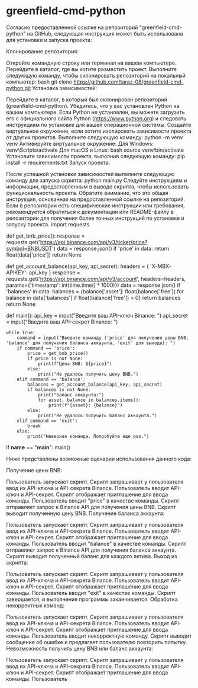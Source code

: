 # greenfield-cmd-python
Согласно предоставленной ссылке на репозиторий "greenfield-cmd-python" на GitHub, следующая инструкция может быть использована для установки и запуска проекта:

Клонирование репозитория:

Откройте командную строку или терминал на вашем компьютере.
Перейдите в каталог, где вы хотите разместить проект.
Выполните следующую команду, чтобы склонировать репозиторий на локальный компьютер:
bash
git clone https://github.com/taraz-08/greenfield-cmd-python.git
Установка зависимостей:

Перейдите в каталог, в который был склонирован репозиторий (greenfield-cmd-python).
Убедитесь, что у вас установлен Python на вашем компьютере. Если Python не установлен, вы можете загрузить его с официального сайта Python (https://www.python.org) и следовать инструкциям по установке для вашей операционной системы.
Создайте виртуальное окружение, если хотите изолировать зависимости проекта от других проектов. Выполните следующую команду:
python -m venv venv
Активируйте виртуальное окружение:
Для Windows:
venv\Scripts\activate
Для macOS и Linux:
bash
source venv/bin/activate
Установите зависимости проекта, выполнив следующую команду:
pip install -r requirements.txt
Запуск проекта:

После успешной установки зависимостей выполните следующую команду для запуска скрипта:
python main.py
Следуйте инструкциям и информации, предоставленным в выводе скрипта, чтобы использовать функциональность проекта.
Обратите внимание, что это общая инструкция, основанная на предоставленной ссылке на репозиторий. Если в репозитории есть специфические инструкции или требования, рекомендуется обратиться к документации или README-файлу в репозитории для получения более точных инструкций по установке и запуску проекта.
import requests

def get_bnb_price():
    response = requests.get('https://api.binance.com/api/v3/ticker/price?symbol=BNBUSDT')
    data = response.json()
    if 'price' in data:
        return float(data['price'])
    return None

def get_account_balance(api_key, api_secret):
    headers = {
        'X-MBX-APIKEY': api_key
    }
    response = requests.get('https://api.binance.com/api/v3/account', headers=headers, params={'timestamp': int(time.time() * 1000)})
    data = response.json()
    if 'balances' in data:
        balances = {balance['asset']: float(balance['free']) for balance in data['balances'] if float(balance['free']) > 0}
        return balances
    return None

def main():
    api_key = input("Введите ваш API-ключ Binance: ")
    api_secret = input("Введите ваш API-секрет Binance: ")
    
    while True:
        command = input("Введите команду ('price' для получения цены BNB, 'balance' для получения баланса аккаунта, 'exit' для выхода): ")
        if command == 'price':
            price = get_bnb_price()
            if price is not None:
                print(f"Цена BNB: ${price}")
            else:
                print("Не удалось получить цену BNB.")
        elif command == 'balance':
            balances = get_account_balance(api_key, api_secret)
            if balances is not None:
                print("Баланс аккаунта:")
                for asset, balance in balances.items():
                    print(f"{asset}: {balance}")
            else:
                print("Не удалось получить баланс аккаунта.")
        elif command == 'exit':
            break
        else:
            print("Неверная команда. Попробуйте еще раз.")

if __name__ == "__main__":
    main()

Ниже представлены возможные сценарии использования данного кода:

Получение цены BNB:

Пользователь запускает скрипт.
Скрипт запрашивает у пользователя ввод их API-ключа и API-секрета Binance.
Пользователь вводит API-ключ и API-секрет.
Скрипт отображает приглашение для ввода команды.
Пользователь вводит "price" в качестве команды.
Скрипт отправляет запрос к Binance API для получения цены BNB.
Скрипт выводит полученную цену BNB.
Получение баланса аккаунта:

Пользователь запускает скрипт.
Скрипт запрашивает у пользователя ввод их API-ключа и API-секрета Binance.
Пользователь вводит API-ключ и API-секрет.
Скрипт отображает приглашение для ввода команды.
Пользователь вводит "balance" в качестве команды.
Скрипт отправляет запрос к Binance API для получения баланса аккаунта.
Скрипт выводит полученный баланс для каждого актива.
Выход из скрипта:

Пользователь запускает скрипт.
Скрипт запрашивает у пользователя ввод их API-ключа и API-секрета Binance.
Пользователь вводит API-ключ и API-секрет.
Скрипт отображает приглашение для ввода команды.
Пользователь вводит "exit" в качестве команды.
Скрипт завершается, и выполнение программы заканчивается.
Обработка некорректных команд:

Пользователь запускает скрипт.
Скрипт запрашивает у пользователя ввод их API-ключа и API-секрета Binance.
Пользователь вводит API-ключ и API-секрет.
Скрипт отображает приглашение для ввода команды.
Пользователь вводит некорректную команду.
Скрипт выводит сообщение об ошибке и предлагает пользователю повторить попытку.
Невозможность получить цену BNB или баланс аккаунта:

Пользователь запускает скрипт.
Скрипт запрашивает у пользователя ввод их API-ключа и API-секрета Binance.
Пользователь вводит API-ключ и API-секрет.
Скрипт отображает приглашение для ввода команды.
Пользователь
